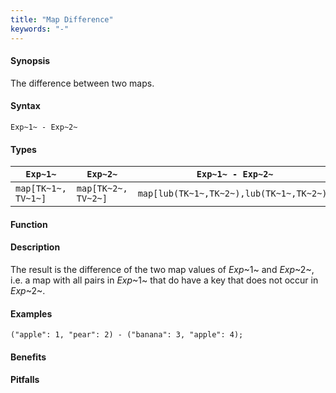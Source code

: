 ```yaml
---
title: "Map Difference"
keywords: "-"
---
```


#### Synopsis

The difference between two maps.

#### Syntax

`Exp~1~ - Exp~2~`

#### Types


| `Exp~1~`             |  `Exp~2~`             | `Exp~1~ - Exp~2~`                             |
| --- | --- | --- |
| `map[TK~1~, TV~1~]` |  `map[TK~2~, TV~2~]` | `map[lub(TK~1~,TK~2~),lub(TK~1~,TK~2~)]`   |


#### Function

#### Description

The result is the difference of the two map values of _Exp_~1~ and _Exp_~2~,
i.e. a map with all pairs in _Exp_~1~ that do have a key that does not occur in _Exp_~2~.

#### Examples

```rascal-shell
("apple": 1, "pear": 2) - ("banana": 3, "apple": 4);
```

#### Benefits

#### Pitfalls

